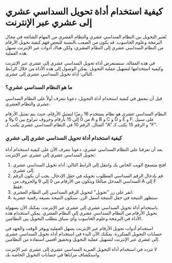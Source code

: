 كيفية استخدام أداة تحويل السداسي عشري إلى عشري عبر الإنترنت
===========================================================

تُعتبر التحويل بين النظام السداسي عشري والنظام العشري من المهام الشائعة في مجال البرمجة وعلوم الحاسوب. قد يكون من الصعب بالنسبة للبعض فهم كيفية تحويل الأرقام من النظام السداسي عشري إلى النظام العشري، ولكن هناك أدوات عبر الإنترنت تسهل هذه العملية.

في هذه المقالة، سنستعرض أداة تحويل السداسي عشري إلى عشري عبر الإنترنت وكيفية استخدامها لتسهيل عملية التحويل. يمكن الوصول إلى هذه الأداة من خلال الرابط التالي: أداة تحويل السداسي عشري إلى عشري.

### ما هو النظام السداسي عشري؟

قبل أن نتعمق في كيفية استخدام أداة التحويل، دعونا نتعرف أولاً على النظام السداسي عشري والنظام العشري.

النظام السداسي عشري هو نظام يستخدم 16 رمزًا لتمثيل الأرقام، حيث يتم تمثيل الأرقام من 0 إلى 15 بأرقام وحروف تتراوح بين 0 و9 و A و B و C و D و E و F. على سبيل المثال، الرقم 10 في النظام السداسي عشري يكتب كـ "A" و الرقم 15 يكتب كـ "F".

### كيفية استخدام أداة تحويل السداسي عشري إلى عشري

بعد أن تعرفنا على النظام السداسي عشري، دعونا نتعرف الآن على كيفية استخدام أداة تحويل السداسي عشري إلى عشري عبر الإنترنت:

1. افتح متصفح الويب الخاص بك وانتقل إلى الرابط التالي: أداة تحويل السداسي عشري إلى عشري.
2. قم بإدخال الرقم السداسي المطلوب تحويله في حقل الإدخال. يجب أن يكون الرقم السداسي المدخل صالحًا ويتكون من الأرقام من 0 إلى 9 والحروف من A إلى F فقط.
3. انقر على زر "تحويل" لتحويل الرقم السداسي إلى النظام العشري.
4. ستظهر النتيجة في حقل النتيجة أسفل الزر. ستكون النتيجة بصيغة رقمية عشرية.

باستخدام أداة تحويل السداسي عشري إلى عشري عبر الإنترنت، يمكنك الآن بسهولة تحويل الأرقام من النظام السداسي عشري إلى النظام العشري. يمكن استخدام هذه الأداة في البرمجة وعلوم الحاسوب وأي سياق يتطلب التحويل بين النظامين.

استخدام أدوات تحويل الأرقام عبر الإنترنت يسهل العملية ويوفر الوقت والجهد في حسابات التحويل المتكررة. يمكنك الآن البدء في استخدام أداة تحويل السداسي عشري إلى عشري عبر الإنترنت لتسهيل عملية التحويل وتحقيق أقصى استفادة من النظامين.

لا تتردد في استخدام أداة التحويل العبرية السداسي عشري إلى عشري عبر الإنترنت واستكشاف مزاياها في حسابات التحويل الخاصة بك.